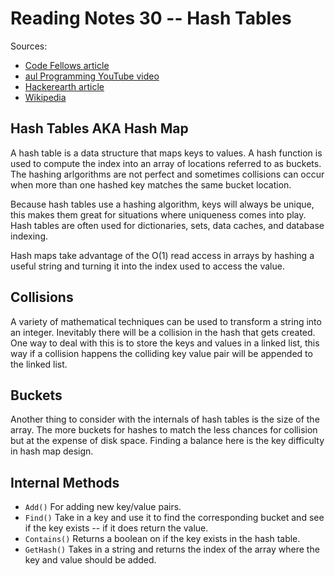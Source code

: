 # Reading Notes 30 -- Hash Tables

Sources:

- [Code Fellows article](https://codefellows.github.io/common_curriculum/data_structures_and_algorithms/Code_401/class-30/resources/Hashtables.html)
- [ aul Programming YouTube video](https://www.youtube.com/watch?v=MfhjkfocRR0)
- [Hackerearth article](https://www.hackerearth.com/practice/data-structures/hash-tables/basics-of-hash-tables/tutorial/)
- [Wikipedia](https://en.wikipedia.org/wiki/Hash_table)

## Hash Tables AKA Hash Map

A hash table is a data structure that maps keys to values. A hash function is used to compute the index into an array of locations referred to as buckets. The hashing arlgorithms are not perfect and sometimes collisions can occur when more than one hashed key matches the same bucket location.

Because hash tables use a hashing algorithm, keys will always be unique, this makes them great for situations where uniqueness comes into play. Hash tables are often used for dictionaries, sets, data caches, and database indexing.

Hash maps take advantage of the O(1) read access in arrays by hashing a useful string and turning it into the index used to access the value.

## Collisions

A variety of mathematical techniques can be used to transform a string into an integer. Inevitably there will be a collision in the hash that gets created. One way to deal with this is to store the keys and values in a linked list, this way if a collision happens the colliding key value pair will be appended to the linked list. 

## Buckets

Another thing to consider with the internals of hash tables is the size of the array. The more buckets for hashes to match the less chances for collision but at the expense of disk space. Finding a balance here is the key difficulty in hash map design.

## Internal Methods

- `Add()` For adding new key/value pairs.
- `Find()` Take in a key and use it to find the corresponding bucket and see if the key exists -- if it does return the value.
- `Contains()` Returns a boolean on if the key exists in the hash table.
- `GetHash()` Takes in a string and returns the index of the array where the key and value should be added.
